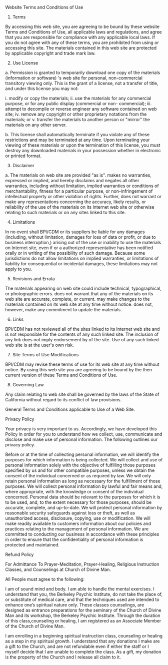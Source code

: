 Website Terms and Conditions of Use

1. Terms

By accessing this web site, you are agreeing to be bound by these website Terms and Conditions of
Use, all applicable laws and regulations, and agree that you are responsible for compliance with any
applicable local laws. If you do not agree with any of these terms, you are prohibited from using or
accessing this site. The materials contained in this web site are protected by applicable copyright and
trade mark law.

2. Use License

a. Permission is granted to temporarily download one copy of the materials (information or
software) 's web site for personal, non-commercial transitory viewing only. This is the grant of a
license, not a transfer of title, and under this license you may not:

i. modify or copy the materials;
ii. use the materials for any commercial purpose, or for any public display (commercial or non-
commercial);
iii. attempt to decompile or reverse engineer any software contained on web site;
iv. remove any copyright or other proprietary notations from the materials; or
v. transfer the materials to another person or "mirror" the materials on any other server.

b. This license shall automatically terminate if you violate any of these restrictions and may be
terminated at any time. Upon terminating your viewing of these materials or upon the
termination of this license, you must destroy any downloaded materials in your possession
whether in electronic or printed format.

3. Disclaimer

a. The materials on web site are provided "as is". makes no warranties, expressed or implied, and
hereby disclaims and negates all other warranties, including without limitation, implied warranties
or conditions of merchantability, fitness for a particular purpose, or non-infringement of
intellectual property or other violation of rights. Further, does not warrant or make any
representations concerning the accuracy, likely results, or reliability of the use of the materials on
its Internet web site or otherwise relating to such materials or on any sites linked to this site.

4. Limitations

In no event shall BPI/CDM or its suppliers be liable for any damages (including, without limitation, damages for loss of data or profit, or due to business interruption,) arising out of the use or inability to use the materials on Internet site, even if or a authorized representative has been notified orally or in writing of the possibility of such damage. Because some jurisdictions do not allow limitations on implied warranties, or limitations of liability for consequential or incidental damages, these limitations may not apply to you.

5. Revisions and Errata

The materials appearing on web site could include technical, typographical, or photographic errors.
does not warrant that any of the materials on its web site are accurate, complete, or current. may
make changes to the materials contained on its web site at any time without notice. does not,
however, make any commitment to update the materials.

6. Links

BPI/CDM has not reviewed all of the sites linked to its Internet web site and is not responsible for the contents of any such linked site. The inclusion of any link does not imply endorsement by of the site. Use of any such linked web site is at the user's own risk.

7. Site Terms of Use Modifications

BPI/CDM may revise these terms of use for its web site at any time without notice. By using this web site you are agreeing to be bound by the then current version of these Terms and Conditions of Use.

8. Governing Law

Any claim relating to web site shall be governed by the laws of the State of California without regard
to its conflict of law provisions.

General Terms and Conditions applicable to Use of a Web Site.

Privacy Policy

Your privacy is very important to us. Accordingly, we have developed this Policy in order for you to
understand how we collect, use, communicate and disclose and make use of personal information. The following outlines our privacy policy.

Before or at the time of collecting personal information, we will identify the purposes for which information is being collected.
We will collect and use of personal information solely with the objective of fulfilling those purposes specified by us and for other compatible purposes, unless we obtain the consent of the individual concerned or as required by law.
We will only retain personal information as long as necessary for the fulfillment of those purposes.
We will collect personal information by lawful and fair means and, where appropriate, with the knowledge or consent of the individual concerned.
Personal data should be relevant to the purposes for which it is to be used, and, to the extent necessary for those purposes, should be accurate, complete, and up-to-date.
We will protect personal information by reasonable security safeguards against loss or theft, as well as unauthorized access, disclosure, copying, use or modification.
We will make readily available to customers information about our policies and practices relating to the management of personal information.
We are committed to conducting our business in accordance with these principles in order to ensure that the confidentiality of personal information is protected and maintained.

Refund Policy

For Admittance To Prayer-Meditation, Prayer-Healing, Religious Instruction Classes, and Counselings at Church of Divine Man.

All People must agree to the following:

I am of sound mind and body. I am able to handle the mental exercises. I understand that you, the Berkeley Psychic Institute, do not take the place of, or substitute of medical care, and that the techniques used are intended to enhance one’s spiritual nature only. These classes counselings, are designed as entrance preparations for the seminary of the Church of Divine Man and its workshop, the Berkeley Psychic Institute. Through the duration of this class,counseling or healing, I am registered as an Associate Member of the Church of Divine Man.

I am enrolling in a beginning spiritual instruction class, counseling or healing as a step in my spiritual growth. I understand that any donations I make are a gift to the Church, and are not refundable even if either the staff or I myself decide that I am unable to complete the class. As a gift, my donation is the property of the Church and I release all claim to it.